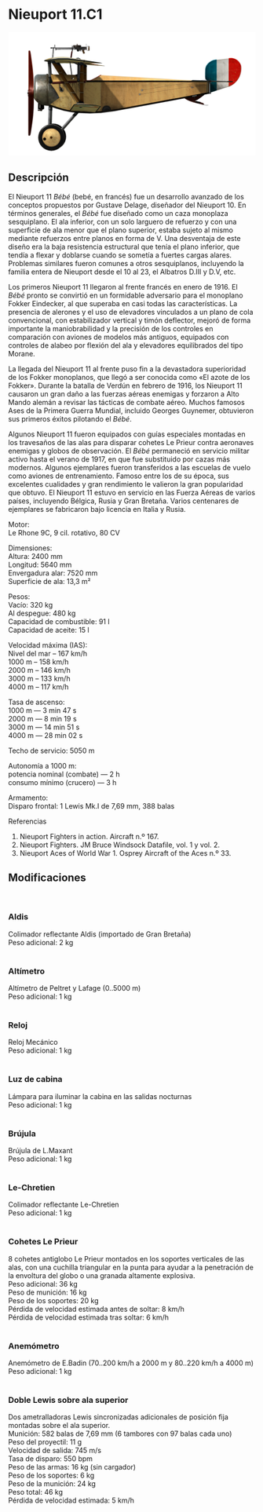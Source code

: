 # Nieuport 11.C1  
  
![nieuport11](../images/nieuport11.png)  
  
## Descripción  
  
El Nieuport 11 <i>Bébé</i> (bebé, en francés) fue un desarrollo avanzado de los conceptos propuestos por Gustave Delage, diseñador del Nieuport 10. En términos generales, el <i>Bébé</i> fue diseñado como un caza monoplaza sesquiplano. El ala inferior, con un solo larguero de refuerzo y con una superficie de ala menor que el plano superior, estaba sujeto al mismo mediante refuerzos entre planos en forma de V. Una desventaja de este diseño era la baja resistencia estructural que tenía el plano inferior, que tendía a flexar y doblarse cuando se sometía a fuertes cargas alares. Problemas similares fueron comunes a otros sesquiplanos, incluyendo la familia entera de Nieuport desde el 10 al 23, el Albatros D.III y D.V, etc.  
  
Los primeros Nieuport 11 llegaron al frente francés en enero de 1916. El <i>Bébé</i> pronto se convirtió en un formidable adversario para el monoplano Fokker Eindecker, al que superaba en casi todas las características. La presencia de alerones y el uso de elevadores vinculados a un plano de cola convencional, con estabilizador vertical y timón deflector, mejoró de forma importante la maniobrabilidad y la precisión de los controles en comparación con aviones de modelos más antiguos, equipados con controles de alabeo por flexión del ala y elevadores equilibrados del tipo Morane.  
  
La llegada del Nieuport 11 al frente puso fin a la devastadora superioridad de los Fokker monoplanos, que llegó a ser conocida como «El azote de los Fokker». Durante la batalla de Verdún en febrero de 1916, los Nieuport 11 causaron un gran daño a las fuerzas aéreas enemigas y forzaron a Alto Mando alemán a revisar las tácticas de combate aéreo. Muchos famosos Ases de la Primera Guerra Mundial, incluido Georges Guynemer, obtuvieron sus primeros éxitos pilotando el <i>Bébé</i>.  
  
Algunos Nieuport 11 fueron equipados con guías especiales montadas en los travesaños de las alas para disparar cohetes Le Prieur contra aeronaves enemigas y globos de observación. El <i>Bébé</i> permaneció en servicio militar activo hasta el verano de 1917, en que fue substituido por cazas más modernos. Algunos ejemplares fueron transferidos a las escuelas de vuelo como aviones de entrenamiento. Famoso entre los de su época, sus excelentes cualidades y gran rendimiento le valieron la gran popularidad que obtuvo. El Nieuport 11 estuvo en servicio en las Fuerza Aéreas de varios países, incluyendo Bélgica, Rusia y Gran Bretaña. Varios centenares de ejemplares se fabricaron bajo licencia en Italia y Rusia.  
  
  
Motor:  
Le Rhone 9C, 9 cil. rotativo, 80 CV  
  
Dimensiones:  
Altura: 2400 mm  
Longitud: 5640 mm  
Envergadura alar: 7520 mm  
Superficie de ala: 13,3 m²  
  
Pesos:  
Vacío: 320 kg  
Al despegue: 480 kg  
Capacidad de combustible: 91 l  
Capacidad de aceite: 15 l  
  
Velocidad máxima (IAS):  
Nivel del mar – 167 km/h  
1000 m – 158 km/h  
2000 m – 146 km/h  
3000 m – 133 km/h  
4000 m – 117 km/h  
  
Tasa de ascenso:  
1000 m — 3 min 47 s  
2000 m — 8 min 19 s  
3000 m — 14 min 51 s  
4000 m — 28 min 02 s  
  
Techo de servicio: 5050 m  
  
Autonomía a 1000 m:  
potencia nominal (combate) — 2 h  
consumo mínimo (crucero) — 3 h  
  
Armamento:  
Disparo frontal: 1 Lewis Mk.I de 7,69 mm, 388 balas  
  
Referencias  
1) Nieuport Fighters in action. Aircraft n.º 167.  
2) Nieuport Fighters. JM Bruce Windsock Datafile, vol. 1 y vol. 2.  
3) Nieuport Aces of World War 1. Osprey Aircraft of the Aces n.º 33.  
  
## Modificaciones  
  ﻿
  
### Aldis  
  
Colimador reflectante Aldis (importado de Gran Bretaña)  
Peso adicional: 2 kg  
  ﻿
  
### Altímetro  
  
Altímetro de Peltret y Lafage (0..5000 m)  
Peso adicional: 1 kg  
  ﻿
  
### Reloj  
  
Reloj Mecánico  
Peso adicional: 1 kg  
  ﻿
  
### Luz de cabina  
  
Lámpara para iluminar la cabina en las salidas nocturnas  
Peso adicional: 1 kg  
  ﻿
  
### Brújula  
  
Brújula de L.Maxant  
Peso adicional: 1 kg  
  ﻿
  
### Le-Chretien  
  
Colimador reflectante Le-Chretien  
Peso adicional: 1 kg  
  ﻿
  
### Cohetes Le Prieur  
  
8 cohetes antiglobo Le Prieur montados en los soportes verticales de las alas, con una cuchilla triangular en la punta para ayudar a la penetración de la envoltura del globo o una granada altamente explosiva.  
Peso adicional: 36 kg  
Peso de munición: 16 kg  
Peso de los soportes: 20 kg  
Pérdida de velocidad estimada antes de soltar: 8 km/h  
Pérdida de velocidad estimada tras soltar: 6 km/h  
  ﻿
  
### Anemómetro  
  
Anemómetro de E.Badin (70..200 km/h a 2000 m y 80..220 km/h a 4000 m)  
Peso adicional: 1 kg  
  ﻿
  
### Doble Lewis sobre ala superior  
  
Dos ametralladoras Lewis sincronizadas adicionales de posición fija montadas sobre el ala superior.  
Munición: 582 balas de 7,69 mm (6 tambores con 97 balas cada uno)  
Peso del proyectil: 11 g  
Velocidad de salida: 745 m/s  
Tasa de disparo: 550 bpm  
Peso de las armas: 16 kg (sin cargador)  
Peso de los soportes: 6 kg  
Peso de la munición: 24 kg  
Peso total: 46 kg  
Pérdida de velocidad estimada: 5 km/h  